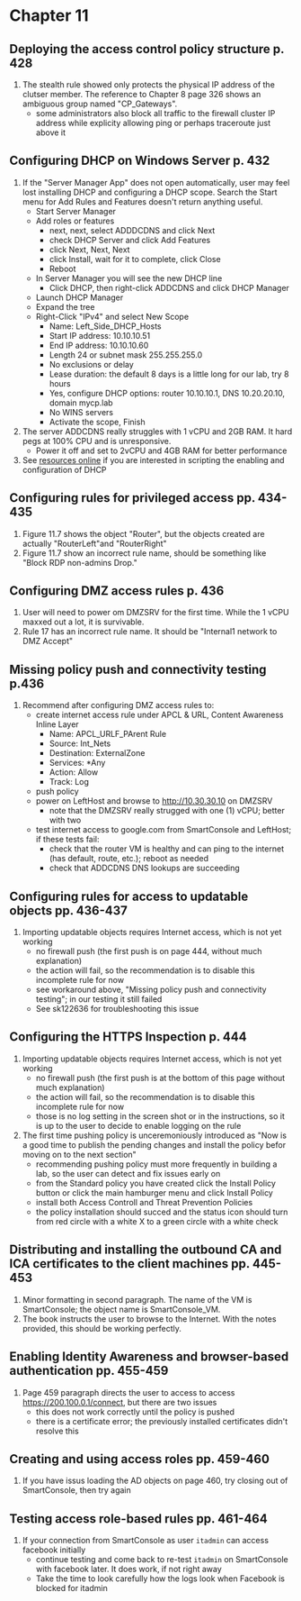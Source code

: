 # Chapter 11

## Deploying the access control policy structure p. 428
1. The stealth rule showed only protects the physical IP address of the clutser member. The reference to Chapter 8 page 326 shows an ambiguous group named "CP_Gateways".
    - some administrators also block all traffic to the firewall cluster IP address while explicity allowing ping or perhaps traceroute just above it
## Configuring DHCP on Windows Server p. 432
1. If the "Server Manager App" does not open automatically, user may feel lost installing DHCP and configuring a DHCP scope. Search the Start menu for Add Rules and Features doesn't return anything useful.
    - Start Server Manager
    - Add roles or features
        - next, next, select ADDDCDNS and click Next
        - check DHCP Server and click Add Features
        - click Next, Next, Next
        - click Install, wait for it to complete, click Close
        - Reboot
    - In Server Manager you will see the new DHCP line
        - Click DHCP, then right-click ADDCDNS and click DHCP Manager
    - Launch DHCP Manager
    - Expand the tree
    - Right-Click "IPv4" and select New Scope
        - Name: Left_Side_DHCP_Hosts
        - Start IP address: 10.10.10.51
        - End IP address: 10.10.10.60
        - Length 24 or subnet mask 255.255.255.0
        - No exclusions or delay
        - Lease duration: the default 8 days is a little long for our lab, try 8 hours
        - Yes, configure DHCP options: router 10.10.10.1, DNS 10.20.20.10, domain mycp.lab
        - No WINS servers
        - Activate the scope, Finish
2. The server ADDCDNS really struggles with 1 vCPU and 2GB RAM. It hard pegs at 100% CPU and is unresponsive.
    - Power it off and set to 2vCPU and 4GB RAM for better performance
3. See [resources online](https://www.technig.com/install-and-configure-dhcp-using-powershell-in-windows-server-2022/) if you are interested in scripting the enabling and configuration of DHCP
## Configuring rules for privileged access pp. 434-435
1. Figure 11.7 shows the object "Router", but the objects created are actually "RouterLeft"and "RouterRight"
2. Figure 11.7 show an incorrect rule  name, should be something like "Block RDP non-admins Drop."
## Configuring DMZ access rules p. 436
1. User will need to power om DMZSRV for the first time. While the 1 vCPU maxxed out a lot, it is survivable.
2. Rule 17 has an incorrect rule name. It should be "Internal1 network to DMZ Accept"
## Missing policy push and connectivity testing p.436
1. Recommend after configuring DMZ access rules to:
    - create internet access rule under APCL & URL, Content Awareness Inline Layer
        - Name: APCL_URLF_PArent Rule
        - Source: Int_Nets
        - Destination: ExternalZone
        - Services: *Any
        - Action: Allow
        - Track: Log
    - push policy
    - power on LeftHost and browse to http://10.30.30.10 on DMZSRV
        - note that the DMZSRV really strugged with one (1) vCPU; better with two
    - test internet access to google.com from SmartConsole and LeftHost; if these tests fail:
        - check that the router VM is healthy and can ping to the internet (has default, route, etc.); reboot as needed
        - check that ADDCDNS DNS lookups are succeeding
## Configuring rules for access to updatable objects pp. 436-437
1. Importing updatable objects requires Internet access, which is not yet working
    - no firewall push (the first push is on page 444, without much explanation)
    - the action will fail, so the recommendation is to disable this incomplete rule for now
    - see workaround above, "Missing policy push and connectivity testing"; in our testing it still failed
    - See sk122636 for troubleshooting this issue
## Configuring the HTTPS Inspection p. 444
1. Importing updatable objects requires Internet access, which is not yet working
    - no firewall push (the first push is at the bottom of this page without much explanation)
    - the action will fail, so the recommendation is to disable this incomplete rule for now
    - those is no log setting in the screen shot or in the instructions, so it is up to the user to decide to enable logging on the rule
2. The first time pushing policy is unceremoniously introduced as "Now is a good time to publish the pending changes and install the policy befor moving on to the next section"
    - recommending pushing policy must more frequently in building a lab, so the user can detect and fix issues early on
    - from the Standard policy you have created click the Install Policy button or click the main hamburger menu and click Install Policy
    - install both Access Controll and Threat Prevention Policies
    - the policy installation should succed and the status icon should turn from red circle with a white X to a green circle with a white check
## Distributing and installing the outbound CA and ICA certificates to the client machines pp. 445-453
1. Minor formatting in second paragraph. The name of the VM is SmartConsole; the object name is SmartConsole_VM.
2. The book instructs the user to browse to the Internet. With the notes provided, this should be working perfectly.
## Enabling Identity Awareness and browser-based authentication pp. 455-459
1. Page 459 paragraph directs the user to access to access https://200.100.0.1/connect, but there are two issues
    - this does not work correctly until the policy is pushed
    - there is a certificate error; the previously installed certificates didn't resolve this
## Creating and using access roles pp. 459-460
1. If you have issus loading the AD objects on page 460, try closing out of SmartConsole, then try again
## Testing access role-based rules pp. 461-464
1. If your connection from SmartConsole as user `itadmin` can access facebook initially
    - continue testing and come back to re-test `itadmin` on SmartConsole with facebook later. It does work, if not right away
    - Take the time to look carefully how the logs look when Facebook is blocked for itadmin
